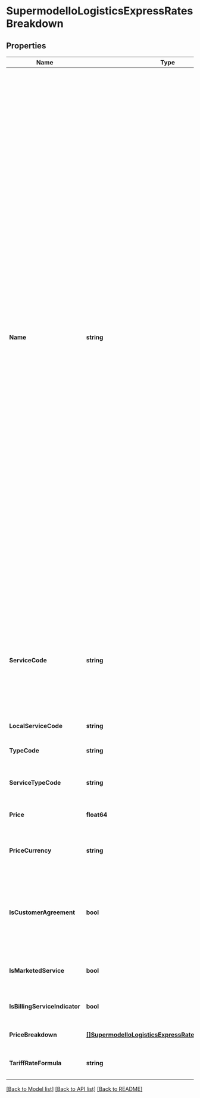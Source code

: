 # SupermodelIoLogisticsExpressRatesBreakdown

## Properties
Name | Type | Description | Notes
------------ | ------------- | ------------- | -------------
**Name** | **string** | When landed-cost is requested then following items name (Charge Types) might be returned: &lt;BR&gt;                        Charge Type : Description &lt;BR&gt;                        STDIS : Quoted shipment total discount &lt;BR&gt;                        SCUSV : Shipment Customs value &lt;BR&gt;                        SINSV : Insured value &lt;BR&gt;                        SPRQD : Shipment product quote discount&lt;BR&gt;                        SPRQN : The price quoted to the Customer by DHL at the time of the booking. This quote covers the weight price including discounts and without taxes. &lt;BR&gt;                        STSCH : The total of service charges quoted to customer for DHL Express value added services, the amount is after discounts and doesn&#x27;t include tax amounts. &lt;BR&gt;                        MACHG : The total of service charges as provided by Merchant for the purpose of landed cost calculation. &lt;BR&gt;                        MFCHG : The freight charge as provided by Merchant for the purpose of landed cost calculation. | [optional] [default to null]
**ServiceCode** | **string** | Special service or extra charge code. This is the code you would have to use in the /shipment service if you wish to add an optional Service such as Saturday delivery | [optional] [default to null]
**LocalServiceCode** | **string** | Local service code | [optional] [default to null]
**TypeCode** | **string** | Price breakdown type code | [optional] [default to null]
**ServiceTypeCode** | **string** | Special service charge code type for service. | [optional] [default to null]
**Price** | **float64** | Price breakdown value | [optional] [default to null]
**PriceCurrency** | **string** | This the currency of the rated shipment for the prices listed. | [optional] [default to null]
**IsCustomerAgreement** | **bool** | Customer agreement indicator for product and services, if service is offered with prior customer agreement | [optional] [default to null]
**IsMarketedService** | **bool** | Indicator if the special service is marketed service | [optional] [default to null]
**IsBillingServiceIndicator** | **bool** | Indicator if there is any discount allowed | [optional] [default to null]
**PriceBreakdown** | [**[]SupermodelIoLogisticsExpressRatesPriceBreakdown1**](supermodelIoLogisticsExpressRates_priceBreakdown_1.md) |  | [optional] [default to null]
**TariffRateFormula** | **string** | Tariff Rate Formula on Shipment Level | [optional] [default to null]

[[Back to Model list]](../README.md#documentation-for-models) [[Back to API list]](../README.md#documentation-for-api-endpoints) [[Back to README]](../README.md)

